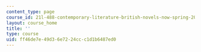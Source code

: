 ```yaml
---
content_type: page
course_id: 21l-488-contemporary-literature-british-novels-now-spring-2007
layout: course_home
title: ''
type: course
uid: ff46de7e-49d3-6e72-24cc-c1d1b6487ed0
---
```


